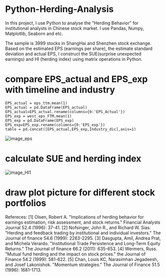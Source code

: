 # Python-Herding-Analysis
In this project, I use Python to analyse the "Herding Behavior" for institutional analysts in Chinese stock market. I use Pandas, Numpy, Matplotlib, Seaborn and etc.

The sample is 3999 stocks in ShangHai and Shenzhen stock exchange. Based on the estimated EPS (earnings per share), the estimate standard deviation and actual EPS, I construct the SUE(surprise unexpected earnings) and HI (herding index) using 
matrix operations in Python.

# compare EPS_actual and EPS_exp with timeline and industry
    EPS_actual = eps_ttm.mean(1)
    EPS_actual = pd.DataFrame(EPS_actual)
    EPS_actual=EPS_actual.rename(columns={0:'EPS_Actual'})
    EPS_exp = west_eps_FTM.mean(1)
    EPS_exp = pd.DataFrame(EPS_exp)
    EPS_exp=EPS_exp.rename(columns={0:'EPS_exp'})
    table = pd.concat([EPS_actual,EPS_exp,Industry_dic],axis=1)
 
![image_eps](https://github.com/YourongYe/Python-Herding-Analysis/blob/master/EPS.png)

# calculate SUE and herding index

![image_HI1](https://github.com/YourongYe/Python-Herding-Analysis/blob/master/HI1.png)


# draw plot picture for different stock portfolios




Refereces: 
[1] Olsen, Robert A. "Implications of herding behavior for earnings estimation, risk assessment, and stock returns." Financial Analysts Journal 52.4 (1996): 37-41.
[2] Nofsinger, John R., and Richard W. Sias. "Herding and feedback trading by institutional and individual investors." The Journal of finance 54.6 (1999): 2263-2295.
[3] Dasgupta, Amil, Andrea Prat, and Michela Verardo. "Institutional Trade Persistence and Long‐Term Equity Returns." The Journal of finance 66.2 (2011): 635-653.
[4] Wermers, Russ. "Mutual fund herding and the impact on stock prices." the Journal of Finance 54.2 (1999): 581-622.
[5] Chan, Louis KC, Narasimhan Jegadeesh, and Josef Lakonishok. "Momentum strategies." The Journal of Finance 51.5 (1996): 1681-1713.
